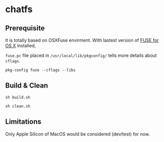 # chatfs


## Prerequisite

 It is totally based on OSXFuse envirment. With lastest version of [FUSE for OS X](https://osxfuse.github.io/) installed, 
 
`fuse.pc` file placed in `/usr/local/lib/pkgconfig/` tells more details about `cflags`.

 `pkg-config fuse --cflags --libs`

## Build & Clean

 `sh build.sh`
 
 `sh clean.sh`


## Limitations

Only Apple Silicon of MacOS would be considered (dev/test) for now.
